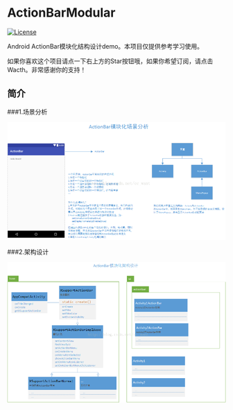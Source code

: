 # ActionBarModular

[![License](https://img.shields.io/badge/license-Apache%202-4EB1BA.svg)](https://www.apache.org/licenses/LICENSE-2.0.html)

Android ActionBar模块化结构设计demo。本项目仅提供参考学习使用。

如果你喜欢这个项目请点一下右上方的Star按钮哦，如果你希望订阅，请点击Wacth。非常感谢你的支持！

## 简介

###1.场景分析

![image](https://github.com/CCwant/ActionBarModular/blob/master/doc/20170327135912914.png)

###2.架构设计

![image](https://github.com/CCwant/ActionBarModular/blob/master/doc/20170327140110863.png)





